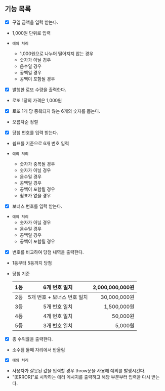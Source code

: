 ## 기능 목록

- [x] 구입 금액을 입력 받는다.
- 1,000원 단위로 입력
- `예외 처리`

  - 1,000원으로 나누어 떨어지지 않는 경우
  - 숫자가 아닐 경우
  - 음수일 경우
  - 공백일 경우
  - 공백이 포함될 경우

- [x] 발행한 로또 수량을 출력한다.
- 로또 1장의 가격은 1,000원

- [x] 로또 1개 당 중복되지 않는 6개의 숫자를 뽑는다.
- 오름차순 정렬

- [x] 당첨 번호를 입력 받는다.
- 쉼표를 기준으로 6개 번호 입력
- `예외 처리`

  - 숫자가 중복될 경우
  - 숫자가 아닐 경우
  - 음수일 경우
  - 공백일 경우
  - 공백이 포함될 경우
  - 쉼표가 없을 경우

- [x] 보너스 번호를 입력 받는다.
- `예외 처리`
  - 숫자가 아닐 경우
  - 음수일 경우
  - 공백일 경우
  - 공백이 포함될 경우
- [x] 번호를 비교하여 당첨 내역을 출력한다.
- 1등부터 5등까지 당첨
- 당첨 기준

  | 1등 |        6개 번호 일치        | 2,000,000,000원 |
  | :-: | :-------------------------: | --------------: |
  | 2등 | 5개 번호 + 보너스 번호 일치 |    30,000,000원 |
  | 3등 |        5개 번호 일치        |     1,500,000원 |
  | 4등 |        4개 번호 일치        |        50,000원 |
  | 5등 |        3개 번호 일치        |         5,000원 |

- [x] 총 수익률을 출력한다.
- 소수점 둘째 자리에서 반올림

- [x] `예외 처리`
- 사용자가 잘못된 값을 입력할 경우 throw문을 사용해 예외를 발생시킨다.
- "[ERROR]"로 시작하는 에러 메시지를 출력하고 해당 부분부터 입력을 다시 받는다.
